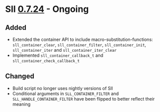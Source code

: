 # Sll [0.7.24] - Ongoing

## Added

- Extended the container API to include macro-substitution-functions: `sll_container_clear`, `sll_container_filter`, `sll_container_init`, `sll_container_iter` and `sll_container_iter_clear`
- Implemented `sll_container_callback_t` and `sll_container_check_callback_t`

## Changed

- Build script no longer uses nightly versions of Sll
- Conditional arguments in `SLL_CONTAINER_FILTER` and `SLL_HANDLE_CONTAINER_FILTER` have been flipped to better reflect their meaning

[0.7.24]: https://github.com/sl-lang/sll/compare/sll-v0.7.23...main
